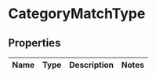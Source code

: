 

# CategoryMatchType


## Properties

| Name | Type | Description | Notes |
|------------ | ------------- | ------------- | -------------|



